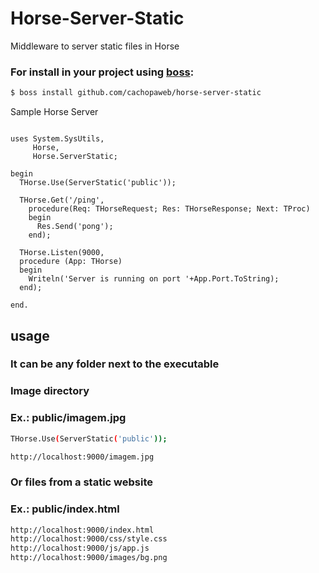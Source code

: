 # Horse-Server-Static
Middleware to server static files in Horse

### For install in your project using [boss](https://github.com/HashLoad/boss):
``` sh
$ boss install github.com/cachopaweb/horse-server-static
```

Sample Horse Server
```delphi

uses System.SysUtils,
     Horse,
     Horse.ServerStatic;

begin
  THorse.Use(ServerStatic('public'));

  THorse.Get('/ping',
    procedure(Req: THorseRequest; Res: THorseResponse; Next: TProc)
    begin
      Res.Send('pong');
    end);

  THorse.Listen(9000,
  procedure (App: THorse)
  begin
    Writeln('Server is running on port '+App.Port.ToString);
  end);

end.
```

## usage

### It can be any folder next to the executable
### Image directory
### Ex.: public/imagem.jpg
``` sh
THorse.Use(ServerStatic('public'));

http://localhost:9000/imagem.jpg
```
### Or files from a static website
### Ex.: public/index.html

``` sh
http://localhost:9000/index.html
http://localhost:9000/css/style.css
http://localhost:9000/js/app.js
http://localhost:9000/images/bg.png
```
